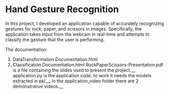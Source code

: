 # Hand Gesture Recognition
In this project, I developed an application capable of accurately recognizing gestures for rock, paper, and scissors in images.
Specifically, the application takes input from the webcam in real-time and attempts to classify the gesture that the user is performing.

The documentation:
  1) DataTransformation Documentation.html
  2) Classification Documentation.html
RockPaperScissors-Presentation.pdf is a file containing the slides used to present the project.__
application.py is the application code, to work it needs the models extracted in pkl.__
In the application_video folder there are 2 demonstrative videos.__

